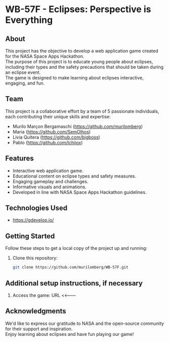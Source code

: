 # WB-57F - Eclipses: Perspective is Everything

## About

This project has the objective to develop a web application game created for the NASA Space Apps Hackathon.  
The purpose of this project is to educate young people about eclipses, including their types and the safety precautions that should be taken during an eclipse event.  
The game is designed to make learning about eclipses interactive, engaging, and fun.

## Team

This project is a collaborative effort by a team of 5 passionate individuals, each contributing their unique skills and expertise:

- Murilo Marçon Bergamaschi (https://github.com/murilomberg)
- Maria (https://github.com/SemOlhos)
- Livia Quitera (https://github.com/bigboss)
- Pablo (https://github.com/Ichiiox)

## Features

- Interactive web application game.
- Educational content on eclipse types and safety measures.
- Engaging gameplay and challenges.
- Informative visuals and animations.
- Developed in line with NASA Space Apps Hackathon guidelines.

## Technologies Used

- https://gdevelop.io/

## Getting Started

Follow these steps to get a local copy of the project up and running:

1. Clone this repository:

   ```bash
   git clone https://github.com/murilomberg/WB-57F.git

## Additional setup instructions, if necessary

1. Access the game: URL <<---

## Acknowledgments

We'd like to express our gratitude to NASA and the open-source community for their support and inspiration.  
Enjoy learning about eclipses and have fun playing our game!
